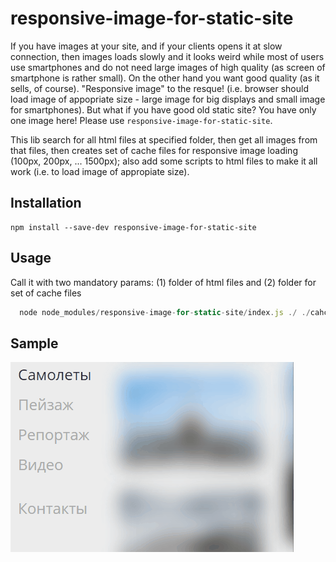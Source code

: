 # responsive-image-for-static-site

If you have images at your site, and if your clients opens it at slow connection, then images loads slowly and it looks weird while most of users use smartphones and do not need large images of high quality (as screen of smartphone is rather small). On the other hand you want good quality (as it sells, of course). "Responsive image" to the resque! (i.e. browser should load image of appopriate size - large image for big displays and small image for smartphones). But what if you have good old static site? You have only one image here! Please use `responsive-image-for-static-site`.

This lib search for all html files at specified folder, then get all images from that files, then creates set of cache files for responsive image loading (100px, 200px, ... 1500px); also add some scripts to html files to make it all work (i.e. to load image of appropiate size).

## Installation

```
npm install --save-dev responsive-image-for-static-site
```

## Usage
Call it with two mandatory params: (1) folder of html files and (2) folder for set of cache files

``` javascript
  node node_modules/responsive-image-for-static-site/index.js ./ ./cahceFolder
```

## Sample
![demo-animated-gif](https://github.com/artemdudkin/responsive-image-for-static-site/blob/master/docs/fly.gif?raw=true)


